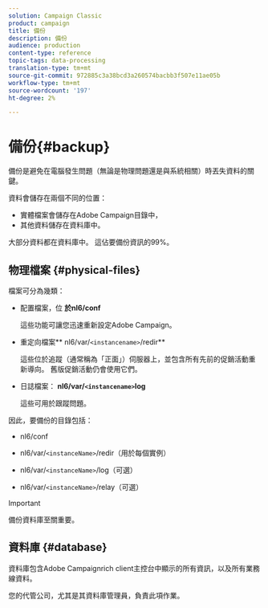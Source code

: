 ```yaml
---
solution: Campaign Classic
product: campaign
title: 備份
description: 備份
audience: production
content-type: reference
topic-tags: data-processing
translation-type: tm+mt
source-git-commit: 972885c3a38bcd3a260574bacbb3f507e11ae05b
workflow-type: tm+mt
source-wordcount: '197'
ht-degree: 2%

---
```



# 備份{#backup}

備份是避免在電腦發生問題（無論是物理問題還是與系統相關）時丟失資料的關鍵。

資料會儲存在兩個不同的位置：

* 實體檔案會儲存在Adobe Campaign目錄中，
* 其他資料儲存在資料庫中。

大部分資料都在資料庫中。 這佔要備份資訊的99%。

## 物理檔案 {#physical-files}

檔案可分為幾類：

* 配置檔案，位 **於nl6/conf**

   這些功能可讓您迅速重新設定Adobe Campaign。

* 重定向檔案** nl6/var/`<instancename>`/redir**

   這些位於追蹤（通常稱為「正面」）伺服器上，並包含所有先前的促銷活動重新導向。 舊版促銷活動仍會使用它們。

* 日誌檔案： **nl6/var/`<instancename>`log**

   這些可用於跟蹤問題。

因此，要備份的目錄包括：

* nl6/conf

* nl6/var/`<instanceName>`/redir（用於每個實例）

* nl6/var/`<instanceName>`/log（可選）

* nl6/var/`<instanceName>`/relay（可選）

>[!IMPORTANT]
>
>備份資料庫至關重要。

## 資料庫 {#database}

資料庫包含Adobe Campaignrich client主控台中顯示的所有資訊，以及所有業務線資料。

您的代管公司，尤其是其資料庫管理員，負責此項作業。
